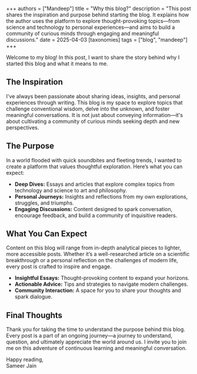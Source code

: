 +++
authors = ["Mandeep"]
title = "Why this blog?"
description = "This post shares the inspiration and purpose behind starting the blog. It explains how the author uses the platform to explore thought-provoking topics—from science and technology to personal experiences—and aims to build a community of curious minds through engaging and meaningful discussions."
date = 2025-04-03
[taxonomies]
tags = ["blog", "mandeep"]
+++

Welcome to my blog! In this post, I want to share the story behind why I started this blog and what it means to me.

## The Inspiration

I've always been passionate about sharing ideas, insights, and personal experiences through writing. This blog is my space to explore topics that challenge conventional wisdom, delve into the unknown, and foster meaningful conversations. It is not just about conveying information—it's about cultivating a community of curious minds seeking depth and new perspectives.

## The Purpose

In a world flooded with quick soundbites and fleeting trends, I wanted to create a platform that values thoughtful exploration. Here’s what you can expect:

- **Deep Dives:** Essays and articles that explore complex topics from technology and science to art and philosophy.
- **Personal Journeys:** Insights and reflections from my own explorations, struggles, and triumphs.
- **Engaging Discussions:** Content designed to spark conversation, encourage feedback, and build a community of inquisitive readers.

## What You Can Expect

Content on this blog will range from in-depth analytical pieces to lighter, more accessible posts. Whether it’s a well-researched article on a scientific breakthrough or a personal reflection on the challenges of modern life, every post is crafted to inspire and engage.

- **Insightful Essays:** Thought-provoking content to expand your horizons.
- **Actionable Advice:** Tips and strategies to navigate modern challenges.
- **Community Interaction:** A space for you to share your thoughts and spark dialogue.

## Final Thoughts

Thank you for taking the time to understand the purpose behind this blog. Every post is a part of an ongoing journey—a journey to understand, question, and ultimately appreciate the world around us. I invite you to join me on this adventure of continuous learning and meaningful conversation.

Happy reading,  
Sameer Jain